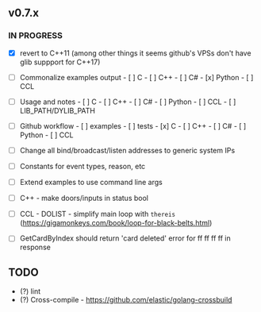 ## v0.7.x

### IN PROGRESS
  - [x] revert to C++11 (among other things it seems github's VPSs don't have glib suppport for C++17)

  - [ ] Commonalize examples output
        - [ ] C
        - [ ] C++
        - [ ] C#
        - [x] Python
        - [ ] CCL

  - [ ] Usage and notes
        - [ ] C
        - [ ] C++
        - [ ] C#
        - [ ] Python
        - [ ] CCL
        - [ ] LIB_PATH/DYLIB_PATH

  - [ ] Github workflow
        - [ ] examples
        - [ ] tests
              - [x] C
              - [ ] C++
              - [ ] C#
              - [ ] Python
              - [ ] CCL

  - [ ] Change all bind/broadcast/listen addresses to generic system IPs
  - [ ] Constants for event types, reason, etc
  - [ ] Extend examples to use command line args
  - [ ] C++ 
        - make doors/inputs in status bool
  - [ ] CCL
        - DOLIST
        - simplify main loop with `thereis` (https://gigamonkeys.com/book/loop-for-black-belts.html)
  - [ ] GetCardByIndex should return 'card deleted' error for ff ff ff ff in response

## TODO

- (?) lint
- (?) Cross-compile
      - https://github.com/elastic/golang-crossbuild

